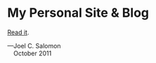 My Personal Site & Blog
=======================

[Read it][blog].

—Joel C. Salomon  
 October 2011

[blog]: http://jcsalomon.github.io
